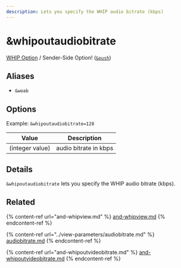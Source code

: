 ```yaml
---
description: Lets you specify the WHIP audio bitrate (kbps)
---
```


# \&whipoutaudiobitrate

[WHIP Option](../../steves-helper-apps/whip-and-whep-tooling.md) / Sender-Side Option! ([`&push`](../../source-settings/push.md))

## Aliases

* `&woab`

## Options

Example: `&whipoutaudiobitrate=128`

| Value           | Description           |
| --------------- | --------------------- |
| (integer value) | audio bitrate in kbps |

## Details

`&whipoutaudiobitrate` lets you specify the WHIP audio bitrate (kbps).

## Related

{% content-ref url="and-whipview.md" %}
[and-whipview.md](and-whipview.md)
{% endcontent-ref %}

{% content-ref url="../view-parameters/audiobitrate.md" %}
[audiobitrate.md](../view-parameters/audiobitrate.md)
{% endcontent-ref %}

{% content-ref url="and-whipoutvideobitrate.md" %}
[and-whipoutvideobitrate.md](and-whipoutvideobitrate.md)
{% endcontent-ref %}
